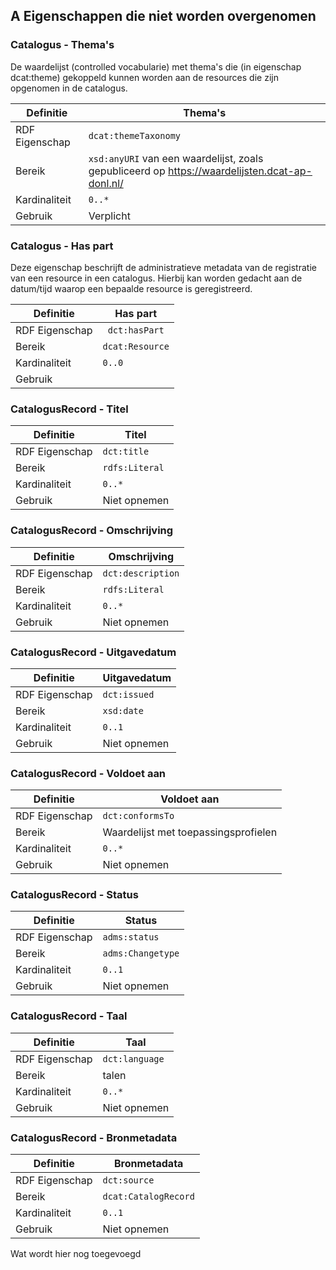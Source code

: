 ## A Eigenschappen die niet worden overgenomen

### Catalogus - Thema's

De waardelijst (controlled vocabularie) met thema's die (in eigenschap dcat:theme) gekoppeld kunnen worden aan de resources die zijn opgenomen in de catalogus.

| Definitie      | Thema's                                                                                                                                                          |
|----------------|------------------------------------------------------------------------------------------------------------------------------------------------------------------|
| RDF Eigenschap | `dcat:themeTaxonomy`                                                                                                                                               |
| Bereik         | `xsd:anyURI` van een waardelijst, zoals gepubliceerd op https://waardelijsten.dcat-ap-donl.nl/                                                                     |
| Kardinaliteit	 | `0..*`                                                                                                                                                             |
| Gebruik        | Verplicht                                                                                                                                                        |


### Catalogus - Has part

Deze eigenschap beschrijft de administratieve metadata van de registratie van een resource in een catalogus. Hierbij kan worden gedacht aan de datum/tijd waarop een bepaalde resource is geregistreerd.

| Definitie      | Has part                                                                                                                                                                                      |
|----------------|-----------------------------------------------------------------------------------------------------------------------------------------------------------------------------------------------------------|
| RDF Eigenschap |` dct:hasPart`                                                                                                                                                                                               |
| Bereik         | `dcat:Resource`                                                                                                                                                                                             |
| Kardinaliteit	 | `0..0`                                                                                                                                                                                                      |
| Gebruik        |                                                                                                                                                                                                           |

### CatalogusRecord - Titel

| Definitie       | Titel         |
|-----------------|---------------|
| RDF Eigenschap  | `dct:title`     |
| Bereik          | `rdfs:Literal`  |
| Kardinaliteit   | `0..*`          |
| Gebruik         | Niet opnemen  |


### CatalogusRecord - Omschrijving

| Definitie       | Omschrijving     |
|-----------------|------------------|
| RDF Eigenschap  | `dct:description`  |
| Bereik          | `rdfs:Literal`     |
| Kardinaliteit   | `0..*`             |
| Gebruik         | Niet opnemen     |


### CatalogusRecord - Uitgavedatum

| Definitie       | Uitgavedatum  |
|-----------------|---------------|
| RDF Eigenschap  | `dct:issued`    |
| Bereik          | `xsd:date`      |
| Kardinaliteit   | `0..1`          |
| Gebruik         | Niet opnemen  |

### CatalogusRecord - Voldoet aan  

| Definitie       | Voldoet aan                           |
|-----------------|---------------------------------------|
| RDF Eigenschap  | `dct:conformsTo`                        |
| Bereik          | Waardelijst met toepassingsprofielen  |
| Kardinaliteit   | `0..*`                                  |
| Gebruik         | Niet opnemen                          |


### CatalogusRecord - Status

| Definitie       | Status                       |
|-----------------|------------------------------|
| RDF Eigenschap  | `adms:status`                  |
| Bereik          |  `adms:Changetype`  |
| Kardinaliteit   | `0..1`                         |
| Gebruik         | Niet opnemen                 |

### CatalogusRecord - Taal

| Definitie       | Taal          |
|-----------------|---------------|
| RDF Eigenschap  | `dct:language`  |
| Bereik          | talen         |
| Kardinaliteit   | `0..*`          |
| Gebruik         | Niet opnemen  |

### CatalogusRecord - Bronmetadata

| Definitie       | Bronmetadata        |
|-----------------|---------------------|
| RDF Eigenschap  | `dct:source`          |
| Bereik          | `dcat:CatalogRecord`  |
| Kardinaliteit   | `0..1`                |
| Gebruik         | Niet opnemen        |






<p class="note" title="Note">
Wat wordt hier nog toegevoegd
</p>
